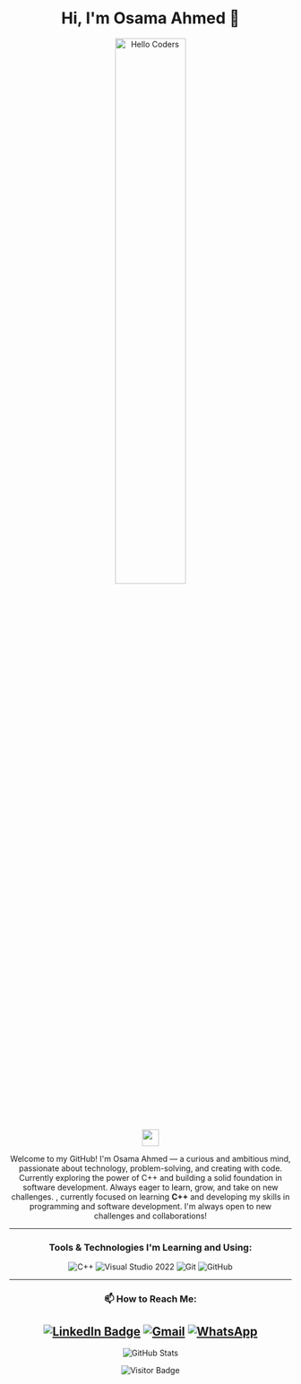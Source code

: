 <div align="center">

<h1>Hi, I'm Osama Ahmed 👋</h1>
<img src="https://github.com/SP-XD/SP-XD/blob/main/images/hellocoders_rounded.gif?raw=true" alt="Hello Coders" width="50%"/> <br>
<img src="https://raw.githubusercontent.com/aemmadi/aemmadi/master/wave.gif" width="30"/>

<p>Welcome to my GitHub! I'm Osama Ahmed — a curious and ambitious mind, passionate about technology, problem-solving, and creating with code. Currently exploring the power of C++ and building a solid foundation in software development. Always eager to learn, grow, and take on new challenges.
, currently focused on learning <strong>C++</strong> and developing my skills in programming and software development. I'm always open to new challenges and collaborations!</p>

---

###  Tools & Technologies I'm Learning and Using:

![C++](https://img.shields.io/badge/-C++-00599C?style=flat-square&logo=cplusplus&logoColor=white)
![Visual Studio 2022](https://img.shields.io/badge/-Visual%20Studio%202022-5C2D91?style=flat-square&logo=visualstudio&logoColor=white)
![Git](https://img.shields.io/badge/-Git-F05032?style=flat-square&logo=git&logoColor=white)
![GitHub](https://img.shields.io/badge/-GitHub-181717?style=flat-square&logo=github)

---

### 📫 How to Reach Me:

[![LinkedIn Badge](https://img.shields.io/badge/LinkedIn-Connect-blue?style=flat&logo=linkedin)](https://www.linkedin.com/in/osama-ahmed-113102361)
[![Gmail](https://img.shields.io/badge/Gmail-oa825814@gmail.com-red?style=flat&logo=gmail&logoColor=white)](mailto:oa825814@gmail.com)
[![WhatsApp](https://img.shields.io/badge/WhatsApp-01110958865-25D366?style=flat&logo=whatsapp&logoColor=white)](https://wa.me/201110958865)
---

![GitHub Stats](https://github-readme-stats.vercel.app/api?username=OsamaTech10&show_icons=true&theme=tokyonight&count_private=true)

![Visitor Badge](https://visitor-badge.laobi.icu/badge?page_id=OsamaTech10.OsamaTech10)

</div>
